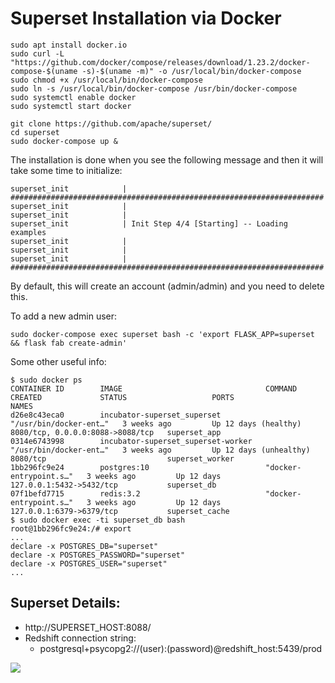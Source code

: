 # Superset Installation via Docker

```
sudo apt install docker.io
sudo curl -L "https://github.com/docker/compose/releases/download/1.23.2/docker-compose-$(uname -s)-$(uname -m)" -o /usr/local/bin/docker-compose
sudo chmod +x /usr/local/bin/docker-compose
sudo ln -s /usr/local/bin/docker-compose /usr/bin/docker-compose
sudo systemctl enable docker
sudo systemctl start docker

git clone https://github.com/apache/superset/
cd superset
sudo docker-compose up &
```

The installation is done when you see the following message and then it will take some time to initialize:
```
superset_init            | ######################################################################
superset_init            | 
superset_init            | 
superset_init            | Init Step 4/4 [Starting] -- Loading examples
superset_init            | 
superset_init            | 
superset_init            | ######################################################################
```

By default, this will create an account (admin/admin) and you need to delete this.

To add a new admin user:

```
sudo docker-compose exec superset bash -c 'export FLASK_APP=superset && flask fab create-admin'
```

Some other useful info:

```
$ sudo docker ps
CONTAINER ID        IMAGE                                COMMAND                  CREATED             STATUS                   PORTS                              NAMES
d26e8c43eca0        incubator-superset_superset          "/usr/bin/docker-ent…"   3 weeks ago         Up 12 days (healthy)     8080/tcp, 0.0.0.0:8088->8088/tcp   superset_app
0314e6743998        incubator-superset_superset-worker   "/usr/bin/docker-ent…"   3 weeks ago         Up 12 days (unhealthy)   8080/tcp                           superset_worker
1bb296fc9e24        postgres:10                          "docker-entrypoint.s…"   3 weeks ago         Up 12 days               127.0.0.1:5432->5432/tcp           superset_db
07f1befd7715        redis:3.2                            "docker-entrypoint.s…"   3 weeks ago         Up 12 days               127.0.0.1:6379->6379/tcp           superset_cache
$ sudo docker exec -ti superset_db bash
root@1bb296fc9e24:/# export
...
declare -x POSTGRES_DB="superset"
declare -x POSTGRES_PASSWORD="superset"
declare -x POSTGRES_USER="superset"
...
```

## Superset Details:

* http://SUPERSET_HOST:8088/
* Redshift connection string:
  * postgresql+psycopg2://(user):(password)@redshift_host:5439/prod

![](images/superset_database_configuration.png)
